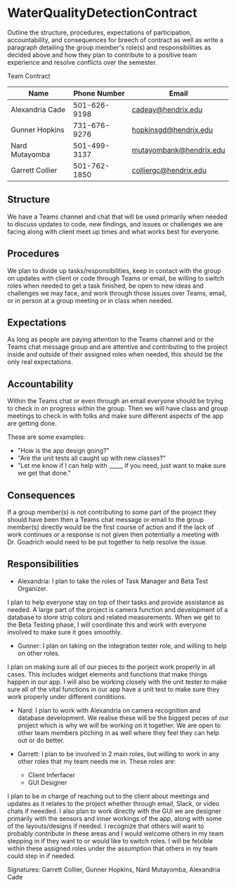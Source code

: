 # WaterQualityDetectionContract

Outline the structure, procedures, expectations of participation, accountability, and consequences for breech of contract as well as write a paragraph detailing the group member's role(s) and responsibilities as decided above and how they plan to contribute to a positive team experience and resolve conflicts over the semester.

Team Contract

| Name | Phone Number | Email |
| ----------- | ----------- |----------- |
| Alexandria Cade | 501-626-9198 | cadeay@hendrix.edu |
| Gunner Hopkins | 731-676-9276 | hopkinsgd@hendrix.edu |
| Nard Mutayomba | 501-499-3137 | mutayombank@hendrix.edu |
| Garrett Collier | 501-762-1850 | colliergc@hendrix.edu |

## Structure

We have a Teams channel and chat that will be used primarily when needed to discuss updates to code, new findings, and issues or challenges we are facing along with client meet up times and what works best for everyone.

## Procedures

We plan to divide up tasks/responsibilities, keep in contact with the group on updates with client or code through Teams or email, be willing to switch roles when needed to get a task finished, be open to new ideas and challenges we may face, and work through those issues over Teams, email, or in person at a group meeting or in class when needed.

## Expectations

As long as people are paying attention to the Teams channel and or the Teams chat message group and are attentive and contributing to the project inside and outside of their assigned roles when needed, this should be the only real expectations.

## Accountability

Within the Teams chat or even through an email everyone should be trying to check in on progress within the group. Then we will have class and group meetings to check in with folks and make sure different aspects of the app are getting done.

These are some examples:

- "How is the app design going?"
- "Are the unit tests all caught up with new classes?"
- "Let me know if I can help with _____ if you need, just want to make sure we get that done."

## Consequences

If a group member(s) is not contributing to some part of the project they should have been then a Teams chat message or email to the group member(s) directly would be the first course of action and if the lack of work continues or a response is not given then potentially a meeting with Dr. Goadrich would need to be put together to help resolve the issue.

## Responsibilities

- Alexandria: I plan to take the roles of Task Manager and Beta Test Organizer. 

I plan to help everyone stay on top of their tasks and provide assistance as needed. A large part of the project is camera function and development of a database to store strip colors and related measurements. When we get to the Beta Testing phase, I will coordinate this and work with everyone involved to make sure it goes smoothly. 

- Gunner: I plan on taking on the integration tester role, and willing to help on other roles.

I plan on making sure all of our pieces to the porject work properly in all cases. This includes widget elements and functions that make things happen in our app. I will also be working closely with the unit tester to make sure all of the vital functions in our app have a unit test to make sure they work properly under different conditions. 

- Nard: I plan to work with Alexandria on camera recognition and database development. We realise these will be the biggest peces of our project which is why we will be working on it together. We are open to other team members pitching in as well where they feel they can help out or do better. 

- Garrett: I plan to be involved in 2 main roles, but willing to work in any other roles that my team needs me in. These roles are:
  - Client Inferfacer
  - GUI Designer

I plan to be in charge of reaching out to the client about meetings and updates as it relates to the project whether through email, Slack, or video chats if neeeded. I also plan to work directly with the GUI we are designer primarily with the sensors and inner workings of the app, along with some of the layouts/designs if needed. I recognize that others will want to probably contribute in these areas and I would welcome others in my team stepping in if they want to or would like to switch roles. I will be felxible within these assigned roles under the assumption that others in my team could step in if needed. 

Signatures: Garrett Collier, Gunner Hopkins, Nard Mutayomba, Alexandria Cade
